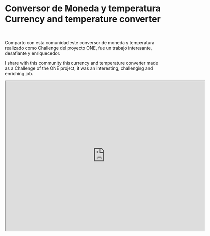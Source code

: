 <h1 style="center">Conversor de Moneda y temperatura<br>Currency and temperature converter</h1>
<br>
<p>Comparto con esta comunidad este conversor de moneda y temperatura realizado como Challenge del proyecto ONE, fue un trabajo interesante, desafiante y enriquecedor.</p>
<p>I share with this community this currency and temperature converter made as a Challenge of the ONE project, it was an interesting, challenging and enriching job.</p>

<iframe src="https://drive.google.com/file/d/1lGAYK-EMUEX8TLeV0WRV-hZ6hAe4eQ7O/preview" width="640" height="480" allow="autoplay"></iframe>
